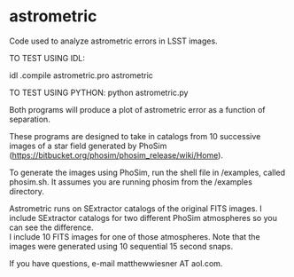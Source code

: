 # astrometric
Code used to analyze astrometric errors in LSST images.

TO TEST USING IDL:  

idl
.compile 
astrometric.pro
astrometric

TO TEST USING PYTHON:
python astrometric.py


Both programs will produce a plot of astrometric error as a function of separation.

These programs are designed to take in catalogs from 10 successive images of a star field generated by PhoSim (https://bitbucket.org/phosim/phosim_release/wiki/Home).

To generate the images using PhoSim, run the shell file in /examples, called phosim.sh.  It assumes you are running phosim from the /examples directory.  

Astrometric runs on SExtractor catalogs of the original FITS images.  I include SExtractor catalogs for two different PhoSim atmospheres so you can see the difference.  
I include 10 FITS images for one of those atmospheres.  Note that the images were generated using 10 sequential 15 second snaps.  

If you have questions, e-mail matthewwiesner AT aol.com.


